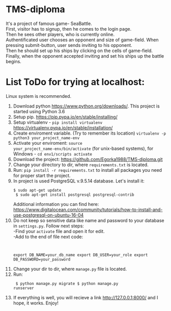 # TMS-diploma
It's a project of famous game- SeaBattle.<br>
First, visitor has to signup, then he comes to the login page. <br>
Then he sees other players, who is currently online. <br>
Authentificated user chooses an opponent and size of game-field. When pressing submit-button, user sends inviting to his opponent. <br>
Then he should set up his ships by clicking on the cells of game-field.<br>
Finally, when the opponent accepted inviting and set his ships up the battle begins. 
# List ToDo for trying at localhost:

Linux system is recommended.

1. Download python https://www.python.org/downloads/. This project is started using Python 3.6
2. Setup pip. https://pip.pypa.io/en/stable/installing/
3. Setup virtualenv - <code>pip install virtualenv</code> https://virtualenv.pypa.io/en/stable/installation/
4. Create enviroment variable. (Try to remember its location) <code>virtualenv -p python3 your_project_name-env</code>
5. Activate your enviroment: <code>source your_project_name-env/bin/activate</code> (for unix-based systems), for Windows - <code>cd env1/scripts activate</code>
6. Download the project: https://github.com/Egorka1988/TMS-diploma.git
7. Change your directory to dir, where <code>requirements.txt</code> is located. 
8. Run:  <code>pip install -r requirements.txt</code> to install all packages you need for proper start the project.
9. In project is used PostgreSQL v.9.5.14 database. Let's install it:
    <pre><code>$ sudo apt-get update
    $ sudo apt-get install postgresql postgresql-contrib</code></pre>
    Additional information you can find here: https://www.digitalocean.com/community/tutorials/how-to-install-and-use-postgresql-on-ubuntu-16-04 <br>
10. Do not keep so sensitive data like name and password to your database in <code>settings.py</code>. Follow next steps:<br>
    -Find your <code>activate</code> file and open it for edit.<br>
    -Add to the end of file next code:<pre><code>  
    export DB_NAME=your_db_name
    export DB_USER=your_role
    export DB_PASSWORD=your_password</code></pre>
11. Change your dir to dir, where <code>manage.py</code> file is located.<br>
12. Run: <pre><code>
    $ python manage.py migrate
    $ python manage.py runserver
    </code></pre>
13. If everything is well, you will recieve a link http://127.0.0.1:8000/ and I hope, it works. Enjoy!




